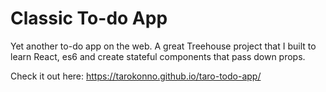 # Classic To-do App

Yet another to-do app on the web. A great Treehouse project that I built to learn React, es6 and create stateful components that pass down props.

Check it out here:
https://tarokonno.github.io/taro-todo-app/
